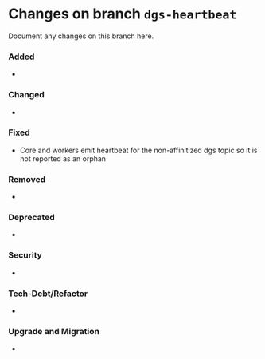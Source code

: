 # Changes on branch `dgs-heartbeat`
Document any changes on this branch here.
### Added
- 

### Changed
- 

### Fixed
- Core and workers emit heartbeat for the non-affinitized dgs topic so it is not reported as an orphan

### Removed
- 

### Deprecated
- 

### Security
- 

### Tech-Debt/Refactor
- 

### Upgrade and Migration
- 

